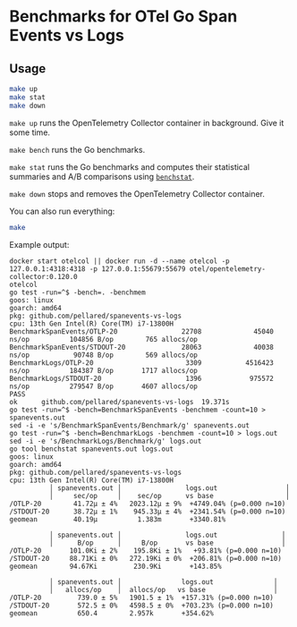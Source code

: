 # Benchmarks for OTel Go Span Events vs Logs

## Usage

```sh
make up
make stat
make down
```

`make up` runs the OpenTelemetry Collector container in background. Give it some time.

`make bench` runs the Go benchmarks.

`make stat` runs the Go benchmarks and computes their statistical summaries and
A/B comparisons using [`benchstat`](https://pkg.go.dev/golang.org/x/perf/cmd/benchstat).

`make down` stops and removes the OpenTelemetry Collector container.

 You can also run everything:

 ```sh
 make
 ```

 Example output:

 ```
 docker start otelcol || docker run -d --name otelcol -p 127.0.0.1:4318:4318 -p 127.0.0.1:55679:55679 otel/opentelemetry-collector:0.120.0
otelcol
go test -run=^$ -bench=. -benchmem
goos: linux
goarch: amd64
pkg: github.com/pellared/spanevents-vs-logs
cpu: 13th Gen Intel(R) Core(TM) i7-13800H
BenchmarkSpanEvents/OTLP-20                22708             45040 ns/op          104856 B/op        765 allocs/op
BenchmarkSpanEvents/STDOUT-20              28063             40038 ns/op           90748 B/op        569 allocs/op
BenchmarkLogs/OTLP-20                       3309           4516423 ns/op          184387 B/op       1717 allocs/op
BenchmarkLogs/STDOUT-20                     1396            975572 ns/op          279547 B/op       4607 allocs/op
PASS
ok      github.com/pellared/spanevents-vs-logs  19.371s
go test -run=^$ -bench=BenchmarkSpanEvents -benchmem -count=10 > spanevents.out 
sed -i -e 's/BenchmarkSpanEvents/Benchmark/g' spanevents.out
go test -run=^$ -bench=BenchmarkLogs -benchmem -count=10 > logs.out
sed -i -e 's/BenchmarkLogs/Benchmark/g' logs.out
go tool benchstat spanevents.out logs.out
goos: linux
goarch: amd64
pkg: github.com/pellared/spanevents-vs-logs
cpu: 13th Gen Intel(R) Core(TM) i7-13800H
           │ spanevents.out │                logs.out                 │
           │     sec/op     │    sec/op      vs base                  │
/OTLP-20        41.72µ ± 4%   2023.12µ ± 9%  +4749.04% (p=0.000 n=10)
/STDOUT-20      38.72µ ± 1%    945.33µ ± 4%  +2341.54% (p=0.000 n=10)
geomean         40.19µ          1.383m       +3340.81%

           │ spanevents.out │                logs.out                │
           │      B/op      │     B/op       vs base                 │
/OTLP-20       101.0Ki ± 2%    195.8Ki ± 1%   +93.81% (p=0.000 n=10)
/STDOUT-20     88.71Ki ± 0%   272.19Ki ± 0%  +206.81% (p=0.000 n=10)
geomean        94.67Ki         230.9Ki       +143.85%

           │ spanevents.out │               logs.out               │
           │   allocs/op    │  allocs/op   vs base                 │
/OTLP-20         739.0 ± 5%   1901.5 ± 1%  +157.31% (p=0.000 n=10)
/STDOUT-20       572.5 ± 0%   4598.5 ± 0%  +703.23% (p=0.000 n=10)
geomean          650.4        2.957k       +354.62%
 ```
 